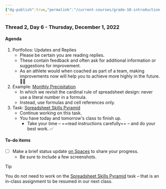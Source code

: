 ```yaml
---
{"dg-publish":true,"permalink":"/current-courses/grade-10-introduction-to-computer-studies/section-2/thread-2/day-6/","dgHomeLink":false}
---
```


### Thread 2, Day 6 - Thursday, December 1, 2022
#### Agenda

1. Portfolios: Updates and Replies
	- Please be certain you are reading replies.
	- These contain feedback and often ask for additional information or suggestions for improvement.
	- As an athlete would when coached as part of a team, making improvements now will help you to achieve more highly in the future. 💪🏼
2. Example: [Monthly Precipitation](https://docs.google.com/spreadsheets/d/1zG6a8AvTOttjlPOjiPG6OmLD9mrvcOmwmIZAGQeFIiE/copy)
	- In which we revisit the cardinal rule of spreadsheet design: never use a literal number in a formula.
	- Instead, use formulas and cell references only.
3. Task: [Spreadsheet Skills Pyramid](https://drive.google.com/file/d/1P0X1kL2TFCbPz-MDcHjmH3G-xiiCZjFr/view?usp=share_link)
	- Continue working on this task.
	- You have today and tomorrow's class to finish up.
		- Take your time – ==read instructions carefully== – and do your best work. ✅

#### To-do items
- [ ] Make a brief status update [on Spaces](https://ca.spacesedu.com/) to share your progress.
	- Be sure to include a few screenshots.

> [!TIP]
> You do not need to work on the [Spreadsheet Skills Pyramid](https://drive.google.com/file/d/1P0X1kL2TFCbPz-MDcHjmH3G-xiiCZjFr/view?usp=share_link) task – that is an in-class assignment to be resumed in our next class.